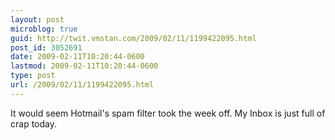 ```yaml
---
layout: post
microblog: true
guid: http://twit.vmstan.com/2009/02/11/1199422095.html
post_id: 3052691
date: 2009-02-11T10:20:44-0600
lastmod: 2009-02-11T10:20:44-0600
type: post
url: /2009/02/11/1199422095.html
---
```

It would seem Hotmail's spam filter took the week off. My Inbox is just full of crap today.

